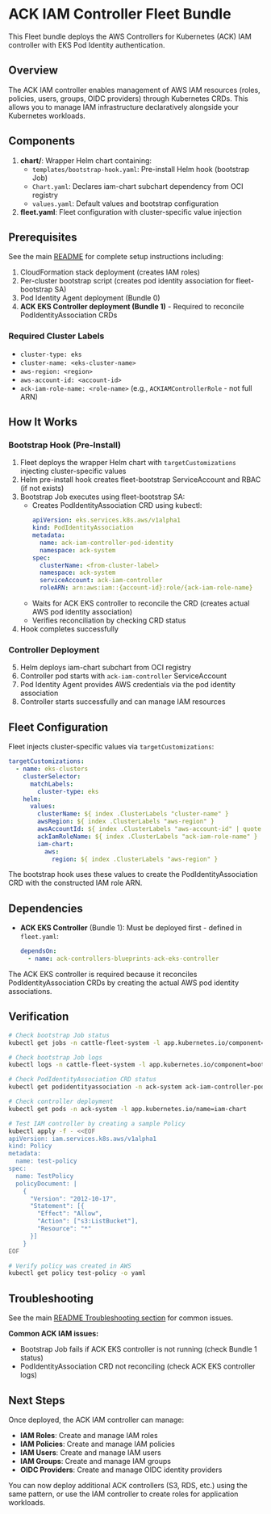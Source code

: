 # ACK IAM Controller Fleet Bundle

This Fleet bundle deploys the AWS Controllers for Kubernetes (ACK) IAM controller with EKS Pod Identity authentication.

## Overview

The ACK IAM controller enables management of AWS IAM resources (roles, policies, users, groups, OIDC providers) through Kubernetes CRDs. This allows you to manage IAM infrastructure declaratively alongside your Kubernetes workloads.

## Components

1. **chart/**: Wrapper Helm chart containing:
   - `templates/bootstrap-hook.yaml`: Pre-install Helm hook (bootstrap Job)
   - `Chart.yaml`: Declares iam-chart subchart dependency from OCI registry
   - `values.yaml`: Default values and bootstrap configuration
2. **fleet.yaml**: Fleet configuration with cluster-specific value injection

## Prerequisites

See the main [README](../README.md#prerequisites) for complete setup instructions including:

1. CloudFormation stack deployment (creates IAM roles)
2. Per-cluster bootstrap script (creates pod identity association for fleet-bootstrap SA)
3. Pod Identity Agent deployment (Bundle 0)
4. **ACK EKS Controller deployment (Bundle 1)** - Required to reconcile PodIdentityAssociation CRDs

### Required Cluster Labels

- `cluster-type: eks`
- `cluster-name: <eks-cluster-name>`
- `aws-region: <region>`
- `aws-account-id: <account-id>`
- `ack-iam-role-name: <role-name>` (e.g., `ACKIAMControllerRole` - not full ARN)

## How It Works

### Bootstrap Hook (Pre-Install)

1. Fleet deploys the wrapper Helm chart with `targetCustomizations` injecting cluster-specific values
2. Helm pre-install hook creates fleet-bootstrap ServiceAccount and RBAC (if not exists)
3. Bootstrap Job executes using fleet-bootstrap SA:
   - Creates PodIdentityAssociation CRD using kubectl:
     ```yaml
     apiVersion: eks.services.k8s.aws/v1alpha1
     kind: PodIdentityAssociation
     metadata:
       name: ack-iam-controller-pod-identity
       namespace: ack-system
     spec:
       clusterName: <from-cluster-label>
       namespace: ack-system
       serviceAccount: ack-iam-controller
       roleARN: arn:aws:iam::{account-id}:role/{ack-iam-role-name}
     ```
   - Waits for ACK EKS controller to reconcile the CRD (creates actual AWS pod identity association)
   - Verifies reconciliation by checking CRD status
4. Hook completes successfully

### Controller Deployment

5. Helm deploys iam-chart subchart from OCI registry
6. Controller pod starts with `ack-iam-controller` ServiceAccount
7. Pod Identity Agent provides AWS credentials via the pod identity association
8. Controller starts successfully and can manage IAM resources

## Fleet Configuration

Fleet injects cluster-specific values via `targetCustomizations`:

```yaml
targetCustomizations:
  - name: eks-clusters
    clusterSelector:
      matchLabels:
        cluster-type: eks
    helm:
      values:
        clusterName: ${ index .ClusterLabels "cluster-name" }
        awsRegion: ${ index .ClusterLabels "aws-region" }
        awsAccountId: ${ index .ClusterLabels "aws-account-id" | quote }
        ackIamRoleName: ${ index .ClusterLabels "ack-iam-role-name" }
        iam-chart:
          aws:
            region: ${ index .ClusterLabels "aws-region" }
```

The bootstrap hook uses these values to create the PodIdentityAssociation CRD with the constructed IAM role ARN.

## Dependencies

- **ACK EKS Controller** (Bundle 1): Must be deployed first - defined in `fleet.yaml`:
  ```yaml
  dependsOn:
    - name: ack-controllers-blueprints-ack-eks-controller
  ```

The ACK EKS controller is required because it reconciles PodIdentityAssociation CRDs by creating the actual AWS pod identity associations.

## Verification

```bash
# Check bootstrap Job status
kubectl get jobs -n cattle-fleet-system -l app.kubernetes.io/component=bootstrap

# Check bootstrap Job logs
kubectl logs -n cattle-fleet-system -l app.kubernetes.io/component=bootstrap

# Check PodIdentityAssociation CRD status
kubectl get podidentityassociation -n ack-system ack-iam-controller-pod-identity -o yaml

# Check controller deployment
kubectl get pods -n ack-system -l app.kubernetes.io/name=iam-chart

# Test IAM controller by creating a sample Policy
kubectl apply -f - <<EOF
apiVersion: iam.services.k8s.aws/v1alpha1
kind: Policy
metadata:
  name: test-policy
spec:
  name: TestPolicy
  policyDocument: |
    {
      "Version": "2012-10-17",
      "Statement": [{
        "Effect": "Allow",
        "Action": ["s3:ListBucket"],
        "Resource": "*"
      }]
    }
EOF

# Verify policy was created in AWS
kubectl get policy test-policy -o yaml
```

## Troubleshooting

See the main [README Troubleshooting section](../README.md#troubleshooting) for common issues.

**Common ACK IAM issues:**
- Bootstrap Job fails if ACK EKS controller is not running (check Bundle 1 status)
- PodIdentityAssociation CRD not reconciling (check ACK EKS controller logs)

## Next Steps

Once deployed, the ACK IAM controller can manage:
- **IAM Roles**: Create and manage IAM roles
- **IAM Policies**: Create and manage IAM policies
- **IAM Users**: Create and manage IAM users
- **IAM Groups**: Create and manage IAM groups
- **OIDC Providers**: Create and manage OIDC identity providers

You can now deploy additional ACK controllers (S3, RDS, etc.) using the same pattern, or use the IAM controller to create roles for application workloads.
